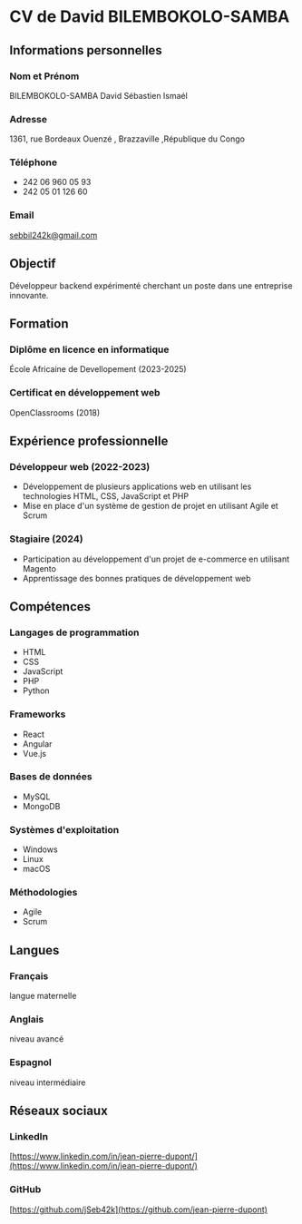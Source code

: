 # CV de David BILEMBOKOLO-SAMBA

## Informations personnelles

### Nom et Prénom
BILEMBOKOLO-SAMBA David Sébastien Ismaél

### Adresse
1361, rue Bordeaux Ouenzé , Brazzaville ,République du Congo

### Téléphone
+ 242 06 960 05 93
+ 242 05 01 126 60

### Email
[sebbil242k@gmail.com](mailto:jean-pierre.dupont@email.com)

## Objectif
Développeur backend expérimenté cherchant un poste dans une entreprise innovante.

## Formation

### Diplôme en licence en informatique
École Africaine de Devellopement (2023-2025)

### Certificat en développement web
OpenClassrooms (2018)

## Expérience professionnelle

### Développeur web (2022-2023)

* Développement de plusieurs applications web en utilisant les technologies HTML, CSS, JavaScript et PHP
* Mise en place d'un système de gestion de projet en utilisant Agile et Scrum

### Stagiaire (2024)

* Participation au développement d'un projet de e-commerce en utilisant Magento
* Apprentissage des bonnes pratiques de développement web

## Compétences

### Langages de programmation
* HTML
* CSS
* JavaScript
* PHP
* Python

### Frameworks
* React
* Angular
* Vue.js

### Bases de données
* MySQL
* MongoDB

### Systèmes d'exploitation
* Windows
* Linux
* macOS

### Méthodologies
* Agile
* Scrum

## Langues

### Français
langue maternelle

### Anglais
niveau avancé

### Espagnol
niveau intermédiaire

## Réseaux sociaux

### LinkedIn
[https://www.linkedin.com/in/jean-pierre-dupont/](https://www.linkedin.com/in/jean-pierre-dupont/)

### GitHub
[https://github.com/jSeb42k](https://github.com/jean-pierre-dupont)

